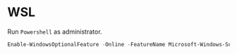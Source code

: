 # WSL

Run `Powershell` as administrator.

```powershell
Enable-WindowsOptionalFeature -Online -FeatureName Microsoft-Windows-Subsystem-Linux 

```
